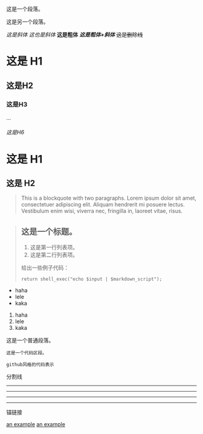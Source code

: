 这是一个段落。

这是另一个段落。

*这是斜体*
_这也是斜体_
**这是粗体**
***这是粗体+斜体***
~~这是删除线~~

# 这是 H1 
## 这是H2 
### 这是H3 
...
###### 这是H6 
这是 H1
======
这是 H2
------

> This is a blockquote with two paragraphs. Lorem ipsum dolor sit amet,
> consectetuer adipiscing elit. Aliquam hendrerit mi posuere lectus.
> Vestibulum enim wisi, viverra nec, fringilla in, laoreet vitae, risus.

> ## 这是一个标题。
>
> 1.   这是第一行列表项。
> 2.   这是第二行列表项。
>
> 给出一些例子代码：
>
>     return shell_exec("echo $input | $markdown_script");

* haha
* lele
* kaka

1. haha
2. lele
3. kaka

这是一个普通段落。

    这是一个代码区段。

```
github风格的代码表示
```

分割线
*** 
******
---
-------------------
锚链接

[an example](www.baidu.com)
[an example](http://example.com/ "Optional Title")
